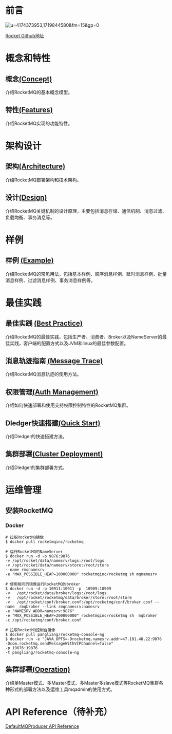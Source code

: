 # 前言

![u=4174373953,1719844580&fm=15&gp=0](https://raw.githubusercontent.com/xuBigHead/pic/master/img/RocketMQ%E5%9B%BE%E6%A0%87.png)

[Rocket Github地址](https://github.com/apache/rocketmq/tree/master/docs/cn)

# 概念和特性



## 概念[(Concept)](https://github.com/apache/rocketmq/blob/master/docs/cn/concept.md)

介绍RocketMQ的基本概念模型。

## 特性[(Features)](https://github.com/apache/rocketmq/blob/master/docs/cn/features.md)

介绍RocketMQ实现的功能特性。

# 架构设计

## 架构[(Architecture)](https://github.com/apache/rocketmq/blob/master/docs/cn/architecture.md)

介绍RocketMQ部署架构和技术架构。

## 设计[(Design)](https://github.com/apache/rocketmq/blob/master/docs/cn/design.md)

介绍RocketMQ关键机制的设计原理，主要包括消息存储、通信机制、消息过滤、负载均衡、事务消息等。

# 样例

## 样例 [(Example)](https://github.com/apache/rocketmq/blob/master/docs/cn/RocketMQ_Example.md) 

介绍RocketMQ的常见用法，包括基本样例、顺序消息样例、延时消息样例、批量消息样例、过滤消息样例、事务消息样例等。

# 最佳实践

## 最佳实践 [(Best Practice)](https://github.com/apache/rocketmq/blob/master/docs/cn/best_practice.md)

介绍RocketMQ的最佳实践，包括生产者、消费者、Broker以及NameServer的最佳实践，客户端的配置方式以及JVM和linux的最佳参数配置。

## 消息轨迹指南 [(Message Trace)](https://github.com/apache/rocketmq/blob/master/docs/cn/msg_trace/user_guide.md)

介绍RocketMQ消息轨迹的使用方法。

## 权限管理[(Auth Management)](https://github.com/apache/rocketmq/blob/master/docs/cn/acl/user_guide.md)

介绍如何快速部署和使用支持权限控制特性的RocketMQ集群。

## Dledger快速搭建[(Quick Start)](https://github.com/apache/rocketmq/blob/master/docs/cn/dledger/quick_start.md)

介绍Dledger的快速搭建方法。

## 集群部署[(Cluster Deployment)](https://github.com/apache/rocketmq/blob/master/docs/cn/dledger/deploy_guide.md)

介绍Dledger的集群部署方式。



# 运维管理

## 安装RocketMQ

### Docker

 ```shell
# 拉取RocketMQ镜像
$ docker pull rocketmqinc/rocketmq

# 运行RocketMQ的NameServer
$ docker run -d -p 9876:9876 
-v /opt/rocket/data/namesrv/logs:/root/logs 
-v /opt/rocket/data/namesrv/store:/root/store
--name rmqnamesrv 
-e "MAX_POSSIBLE_HEAP=100000000" rocketmqinc/rocketmq sh mqnamesrv

# 使用相同的镜像运行RocketMQ的broker
$ docker run -d -p 10911:10911 -p  10909:10909   
-v   /opt/rocket/data/broker/logs:/root/logs   
-v   /opt/rocket/rocketmq/data/broker/store:/root/store   
-v   /opt/rocket/conf/broker.conf:/opt/rocketmq/conf/broker.conf --name  rmqbroker --link rmqnamesrv:namesrv 
-e "NAMESRV_ADDR=namesrv:9876"   
-e "MAX_POSSIBLE_HEAP=200000000" rocketmqinc/rocketmq sh  mqbroker   
-c /opt/rocketmq/conf/broker.conf  

# 拉取RocketMQ控制台镜像
$ docker pull pangliang/rocketmq-console-ng
$ docker run -e "JAVA_OPTS=-Drocketmq.namesrv.addr=47.101.48.22:9876 
-Dcom.rocketmq.sendMessageWithVIPChannel=false"
-p 19876:19876 
-t pangliang/rocketmq-console-ng
 ```



## 集群部署[(Operation)](https://github.com/apache/rocketmq/blob/master/docs/cn/operation.md)

介绍单Master模式、多Master模式、多Master多slave模式等RocketMQ集群各种形式的部署方法以及运维工具mqadmin的使用方式。

# API Reference（待补充）

[DefaultMQProducer API Reference](https://github.com/apache/rocketmq/blob/master/docs/cn/client/java/API_Reference_DefaultMQProducer.md)